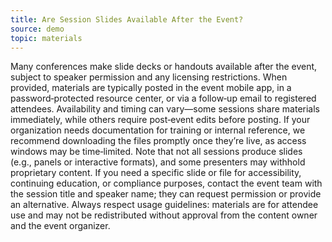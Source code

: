 ```yaml
---
title: Are Session Slides Available After the Event?
source: demo
topic: materials
---
```


Many conferences make slide decks or handouts available after the event, subject to speaker permission and any licensing restrictions. When provided, materials are typically posted in the event mobile app, in a password‑protected resource center, or via a follow‑up email to registered attendees. Availability and timing can vary—some sessions share materials immediately, while others require post‑event edits before posting. If your organization needs documentation for training or internal reference, we recommend downloading the files promptly once they’re live, as access windows may be time‑limited. Note that not all sessions produce slides (e.g., panels or interactive formats), and some presenters may withhold proprietary content. If you need a specific slide or file for accessibility, continuing education, or compliance purposes, contact the event team with the session title and speaker name; they can request permission or provide an alternative. Always respect usage guidelines: materials are for attendee use and may not be redistributed without approval from the content owner and the event organizer.
